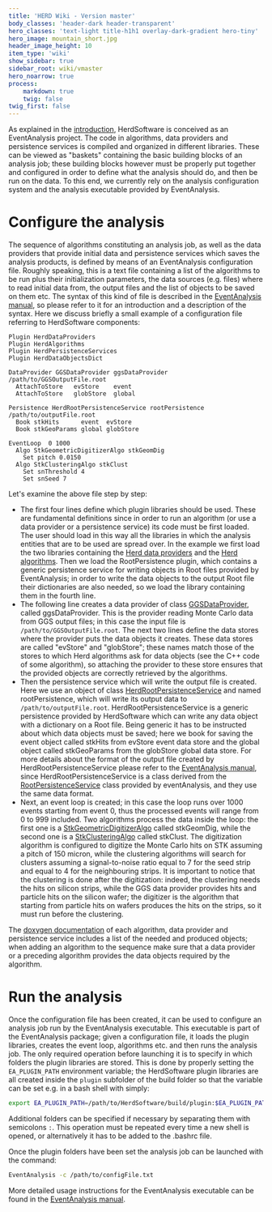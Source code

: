 ```yaml
---
title: 'HERD Wiki - Version master'
body_classes: 'header-dark header-transparent'
hero_classes: 'text-light title-h1h1 overlay-dark-gradient hero-tiny'
hero_image: mountain_short.jpg
header_image_height: 10
item_type: 'wiki'
show_sidebar: true
sidebar_root: wiki/vmaster
hero_noarrow: true
process:
    markdown: true
    twig: false
twig_first: false
---
```


As explained in the [introduction](Introduction.md), HerdSoftware is conceived as an EventAnalysis project. The code in algorithms, data providers and persistence services is compiled and organized in different libraries. These can be viewed as "baskets" containing the basic building blocks of an analysis job; these building blocks however must be properly put together and configured in order to define what the analysis should do, and then be run on the data. To this end, we currently rely on the analysis configuration system and the analysis executable provided by EventAnalysis.

# Configure the analysis
The sequence of algorithms constituting an analysis job, as well as the data providers that provide initial data and persistence services which saves the analysis products, is defined by means of an EventAnalysis configuration file. Roughly speaking, this is a text file containing a list of the algorithms to be run plus their initialization parameters, the data sources (e.g. files) where to read initial data from, the output files and the list of objects to be saved on them etc. The syntax of this kind of file is described in the [EventAnalysis manual](https://wizard.fi.infn.it/eventanalysis/manual), so please refer to it for an introduction and a description of the syntax. Here we discuss briefly a small example of a configuration file referring to HerdSoftware components:
```
Plugin HerdDataProviders
Plugin HerdAlgorithms
Plugin HerdPersistenceServices
Plugin HerdDataObjectsDict

DataProvider GGSDataProvider ggsDataProvider /path/to/GGSOutputFile.root
  AttachToStore   evStore    event
  AttachToStore   globStore  global

Persistence HerdRootPersistenceService rootPersistence /path/to/outputFile.root
  Book stkHits      event  evStore
  Book stkGeoParams global globStore

EventLoop  0 1000
  Algo StkGeometricDigitizerAlgo stkGeomDig
    Set pitch 0.0150
  Algo StkClusteringAlgo stkClust
    Set snThreshold 4
    Set snSeed 7
```
Let's examine the above file step by step:
* The first four lines define which plugin libraries should be used. These are fundamental definitions since in order to run an algorithm (or use a data provider or a persistence service) its code must be first loaded. The user should load in this way all the libraries in which the analysis entities that are to be used are spread over. In the example we first load the two libraries containing the [Herd data providers](Data-providers.md) and the [Herd algorithms](Algorithms.md). Then we load the RootPersistence plugin, which contains a generic persistence service for writing objects in Root files provided by EventAnalysis; in order to write the data objects to the output Root file their dictionaries are also needed, so we load the library containing them in the fourth line.
* The following line creates a data provider of class [GGSDataProvider](Data-providers.md#providers), called ggsDataProvider. This is the provider reading Monte Carlo data from GGS output files; in this case the input file is `/path/to/GGSOutputFile.root`. The next two lines define the data stores where the provider puts the data objects it creates. These data stores are called "evStore" and "globStore"; these names match those of the stores to which Herd algorithms ask for data objects (see the C++ code of some algorithm), so attaching the provider to these store ensures that the provided objects are correctly retrieved by the algorithms.
* Then the persistence service which will write the output file is created. Here we use an object of class [HerdRootPersistenceService](https://wizard.fi.infn.it/herd/software/doxygen/master/classHerd_1_1HerdRootPersistenceService.html) and named rootPersistence, which will write its output data to `/path/to/outputFile.root`. HerdRootPersistenceService is a generic persistence provided by HerdSoftware which can write any data object with a dictionary on a Root file. Being generic it has to be instructed about which data objects must be saved; here we book for saving the event object called stkHits from evStore event data store and the global object called stkGeoParams from the globStore global data store. For more details about the format of the output file created by HerdRootPersistenceService please refer to the [EventAnalysis manual](https://wizard.fi.infn.it/eventanalysis/manual/), since HerdRootPersistenceService is a class derived from the [RootPersistenceService](https://wizard.fi.infn.it/eventanalysis/doxygen/master/classEA_1_1RootPersistenceService.html) class provided by eventAnalysis, and they use the same data format.
* Next, an event loop is created; in this case the loop runs over 1000 events starting from event 0, thus the processed events will range from 0 to 999 included. Two algorithms process the data inside the loop: the first one is a [StkGeometricDigitizerAlgo](Algorithms.md#digitization-algorithms) called stkGeomDig, while the second one is a [StkClusteringAlgo](Algorithms.md#clustering-algorithms) called stkClust. The digitization algorithm is configured to digitize the Monte Carlo hits on STK assuming a pitch of 150 micron, while the clustering algorithms will search for clusters assuming a signal-to-noise ratio equal to 7 for the seed strip and equal to 4 for the neighbouring strips. It is important to notice that the clustering is done after the digitization: indeed, the clustering needs the hits on silicon strips, while the GGS data provider provides hits and particle hits on the silicon wafer; the digitizer is the algorithm that starting from particle hits on wafers produces the hits on the strips, so it must run before the clustering.

The [doxygen documentation](https://wizard.fi.infn.it/herd/software/doxygen) of each algorithm, data provider and persistence service includes a list of the needed and produced objects; when adding an algorithm to the sequence make sure that a data provider or a preceding algorithm provides the data objects required by the algorithm.

# Run the analysis 
Once the configuration file has been created, it can be used to configure an analysis job run by the EventAnalysis executable. This executable is part of the EventAnalysis package; given a configuration file, it loads the plugin libraries, creates the event loop, algorithms etc. and then runs the analysis job. The only required operation before launching it is to specify in which folders the plugin libraries are stored. This is done by properly setting the `EA_PLUGIN_PATH` environment variable; the HerdSoftware plugin libraries are all created inside the `plugin` subfolder of the build folder so that the variable can be set e.g. in a bash shell with simply:
```bash
export EA_PLUGIN_PATH=/path/to/HerdSoftware/build/plugin:$EA_PLUGIN_PATH
```
Additional folders can be specified if necessary by separating them with semicolons `:`. This operation must be repeated every time a new shell is opened, or alternatively it has to be added to the .bashrc file.

Once the plugin folders have been set the analysis job can be launched with the command:
```bash
EventAnalysis -c /path/to/configFile.txt
```
More detailed usage instructions for the EventAnalysis executable can be found in the [EventAnalysis manual](https://wizard.fi.infn.it/eventanalysis/manual).
